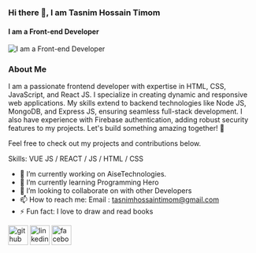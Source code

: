 ### Hi there 👋, I am Tasnim Hossain Timom
#### I am a Front-end Developer
![I am a Front-end Developer](https://media.licdn.com/dms/image/D5616AQHbz9AoaVClSw/profile-displaybackgroundimage-shrink_350_1400/0/1719354650226?e=1725494400&v=beta&t=0XQhbPPqQz-iOSyLNc5W1NoXeZL2vWNV_rpYDjG5SVo)

### About Me

I am a passionate frontend developer with expertise in HTML, CSS, JavaScript, and React JS. I specialize in creating dynamic and responsive web applications. My skills extend to backend technologies like Node JS, MongoDB, and Express JS, ensuring seamless full-stack development. I also have experience with Firebase authentication, adding robust security features to my projects. Let's build something amazing together! 🚀

Feel free to check out my projects and contributions below.

Skills: VUE JS / REACT / JS / HTML / CSS

- 🔭 I’m currently working on AiseTechnologies. 
- 🌱 I’m currently learning Programming Hero 
- 👯 I’m looking to collaborate on  with other Developers 
- 📫 How to reach me: Email : tasnimhossaintimom@gmail.com 
- ⚡ Fun fact: I love to draw and read books 


[<img src='https://cdn.jsdelivr.net/npm/simple-icons@3.0.1/icons/github.svg' alt='github' height='40'>](https://github.com/https://github.com/Tasnim1357)  [<img src='https://cdn.jsdelivr.net/npm/simple-icons@3.0.1/icons/linkedin.svg' alt='linkedin' height='40'>](https://www.linkedin.com/in/www.linkedin.com/in/tasnim-hossain-timom/)  [<img src='https://cdn.jsdelivr.net/npm/simple-icons@3.0.1/icons/facebook.svg' alt='facebook' height='40'>](https://www.facebook.com/https://web.facebook.com/tasnim.hossain.58323431?mibextid=ZbWKwL&_rdc=1&_rdr)  

